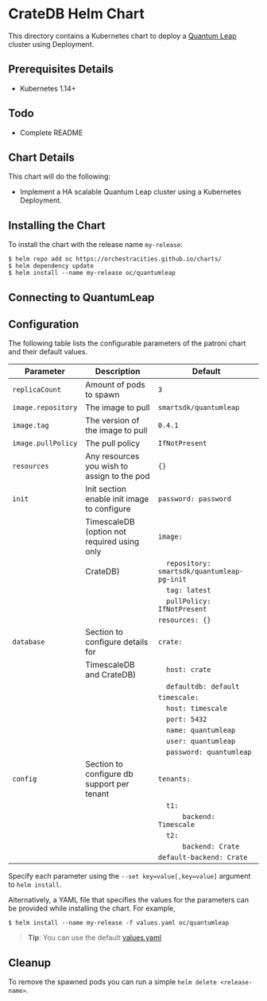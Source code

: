# CrateDB Helm Chart

This directory contains a Kubernetes chart to deploy a [Quantum Leap](https://github.com/smartsdk/ngsi-timeseries-api) cluster using Deployment.

## Prerequisites Details
* Kubernetes 1.14+

## Todo
* Complete README

## Chart Details
This chart will do the following:

* Implement a HA scalable Quantum Leap cluster using a Kubernetes Deployment.

## Installing the Chart

To install the chart with the release name `my-release`:

```console
$ helm repo add oc https://orchestracities.github.io/charts/
$ helm dependency update
$ helm install --name my-release oc/quantumleap
```

## Connecting to QuantumLeap


## Configuration

The following table lists the configurable parameters of the patroni chart and their default values.

|       Parameter                   |           Description                       |                         Default                     |
|-----------------------------------|---------------------------------------------|-----------------------------------------------------|
| `replicaCount`                    | Amount of pods to spawn                     | `3`                                                 |
| `image.repository`                | The image to pull                           | `smartsdk/quantumleap`                              |
| `image.tag`                       | The version of the image to pull            | `0.4.1`                                             |
| `image.pullPolicy`                | The pull policy                             | `IfNotPresent`                                      |
| `resources`                       | Any resources you wish to assign to the pod | `{}`                                                |
| `init`                            | Init section enable init image to configure | `password: password`                                |
|                                   | TimescaleDB (option not required using only | `image:`                                            |
|                                   | CrateDB)                                    | `  repository: smartsdk/quantumleap-pg-init`        |
|                                   |                                             | `  tag: latest`                                     |
|                                   |                                             | `  pullPolicy: IfNotPresent`                        |
|                                   |                                             | `resources: {}`                                     |
| `database`                        | Section to configure details for            | `crate:`                                            |
|                                   | TimescaleDB and CrateDB)                    | `  host: crate`                                     |
|                                   |                                             | `  defaultdb: default`                              |
|                                   |                                             | `timescale:`                                        |
|                                   |                                             | `  host: timescale`                                 |
|                                   |                                             | `  port: 5432`                                      |
|                                   |                                             | `  name: quantumleap`                               |
|                                   |                                             | `  user: quantumleap`                               |
|                                   |                                             | `  password: quantumleap`                           |
| `config`                          | Section to configure db support per tenant  | `tenants:`                                          |
|                                   |                                             | `  t1:`                                             |
|                                   |                                             | `      backend: Timescale`                          |
|                                   |                                             | `  t2:`                                             |
|                                   |                                             | `      backend: Crate`                              |
|                                   |                                             | `default-backend: Crate`                            |

Specify each parameter using the `--set key=value[,key=value]` argument to `helm install`.

Alternatively, a YAML file that specifies the values for the parameters can be provided while installing the chart. For example,

```console
$ helm install --name my-release -f values.yaml oc/quantumleap
```

> **Tip**: You can use the default [values.yaml](values.yaml)

## Cleanup

To remove the spawned pods you can run a simple `helm delete <release-name>`.